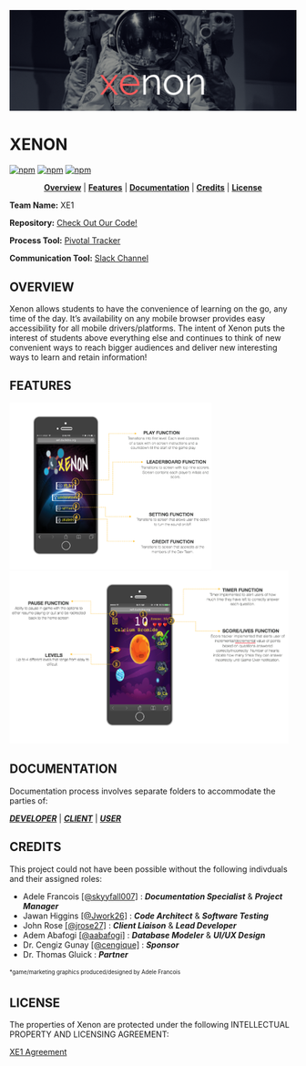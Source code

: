 <p align="center">
<img src ="assets/xelogo.png">
</p>

# XENON
[![npm](https://img.shields.io/badge/platform-mobile/web-lightgrey.svg)](https://soft-eng-practicum.github.io/xenon/)
[![npm](https://img.shields.io/badge/docs-complete-brightgreen.svg)](official-documentation)
[![npm](https://img.shields.io/badge/License-CC%20BY--NC%204.0-blue.svg)](https://creativecommons.org/licenses/by-nc/4.0/legalcode)

<p align="center">
<b><a href="#overview">Overview</a></b>
|
<b><a href="#features">Features</a></b>
|
<b><a href="#documentation">Documentation</a></b>
|
<b><a href="#credits">Credits</a></b>
|
<b><a href="#license">License</a></b>
</p>


**Team Name:** XE1

**Repository:**  [Check Out Our Code!](https://github.com/soft-eng-practicum/xenon.git)

**Process Tool:** [Pivotal Tracker](https://www.pivotaltracker.com/n/projects/1858563)

**Communication Tool:** [Slack Channel](https://ggc-dev.slack.com/messages/chemteam/details/)


##  OVERVIEW

Xenon allows students to have the convenience of learning on the go, any time of the day.  It’s availability on any mobile browser provides easy accessibility for all mobile drivers/platforms. The intent of Xenon puts the interest of students above everything else and continues to think of new convenient ways to reach bigger audiences and deliver new interesting ways to learn and retain information!

##  FEATURES

<section>
    <img width="355" src="assets/Features_Readme_1.png">
   <img width="490" src="assets/Features_Readme_2.png">
</section>


##  DOCUMENTATION

Documentation process involves separate folders to accommodate the parties of:

[***DEVELOPER***](official-documentation/dev-docs)
|
[***CLIENT***](official-documentation/client-docs)
|
[***USER***](official-documentation/user-docs)


##  CREDITS

This project could not have been possible without the following indivduals and their assigned roles:

* Adele Francois [[@skyyfall007]](https://github.com/skyyfall007) :  ***Documentation Specialist*** & ***Project Manager***
* Jawan Higgins  [[@Jwork26]](https://github.com/Jwork26)    :  ***Code Architect*** & ***Software Testing***
* John Rose [[@jrose27]](https://github.com/jrose27)    :  ***Client Liaison*** & ***Lead Developer***
* Adem Abafogi [[@aabafogi]](https://github.com/aabafogi)    :  ***Database Modeler*** & ***UI/UX Design***
* Dr. Cengiz Gunay [[@cengique]](https://github.com/cengique)    :  ***Sponsor***
* Dr. Thomas Gluick                                                :  ***Partner***

<sub><sup>*game/marketing graphics produced/designed by Adele Francois</sup></sub>

##  LICENSE

The properties of Xenon are protected under the following INTELLECTUAL PROPERTY AND LICENSING AGREEMENT:


[XE1 Agreement](official-documentation/Final%20XE1%20Intellectual%20Property%20and%20Licensing%20Agreement.pdf)
